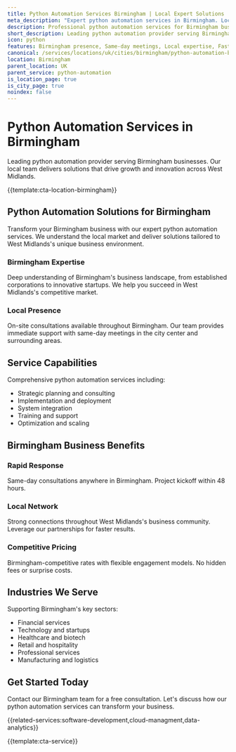```yaml
---
title: Python Automation Services Birmingham | Local Expert Solutions
meta_description: "Expert python automation services in Birmingham. Local team, same-day consultations, proven results. Transform your business today."
description: Professional python automation services for Birmingham businesses
short_description: Leading python automation provider serving Birmingham and West Midlands.
icon: python
features: Birmingham presence, Same-day meetings, Local expertise, Fast deployment, Competitive rates, Proven track record
canonical: /services/locations/uk/cities/birmingham/python-automation-birmingham.html
location: Birmingham
parent_location: UK
parent_service: python-automation
is_location_page: true
is_city_page: true
noindex: false
---
```


# Python Automation Services in Birmingham

Leading python automation provider serving Birmingham businesses. Our local team delivers solutions that drive growth and innovation across West Midlands.

{{template:cta-location-birmingham}}

## Python Automation Solutions for Birmingham

Transform your Birmingham business with our expert python automation services. We understand the local market and deliver solutions tailored to West Midlands's unique business environment.

### Birmingham Expertise

Deep understanding of Birmingham's business landscape, from established corporations to innovative startups. We help you succeed in West Midlands's competitive market.

### Local Presence

On-site consultations available throughout Birmingham. Our team provides immediate support with same-day meetings in the city center and surrounding areas.

## Service Capabilities

Comprehensive python automation services including:
- Strategic planning and consulting
- Implementation and deployment
- System integration
- Training and support
- Optimization and scaling

## Birmingham Business Benefits

### Rapid Response
Same-day consultations anywhere in Birmingham. Project kickoff within 48 hours.

### Local Network
Strong connections throughout West Midlands's business community. Leverage our partnerships for faster results.

### Competitive Pricing
Birmingham-competitive rates with flexible engagement models. No hidden fees or surprise costs.

## Industries We Serve

Supporting Birmingham's key sectors:
- Financial services
- Technology and startups
- Healthcare and biotech
- Retail and hospitality
- Professional services
- Manufacturing and logistics

## Get Started Today

Contact our Birmingham team for a free consultation. Let's discuss how our python automation services can transform your business.

{{related-services:software-development,cloud-managment,data-analytics}}

{{template:cta-service}}

